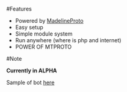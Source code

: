 #Features
- Powered by [MadelineProto](https://github.com/danog/MadelineProto)
- Easy setup
- Simple module system
- Run anywhere (where is php and internet)
- POWER OF MTPROTO

#Note

**Currently in ALPHA**

Sample of bot [here](https://t.me/a_lehabot)
